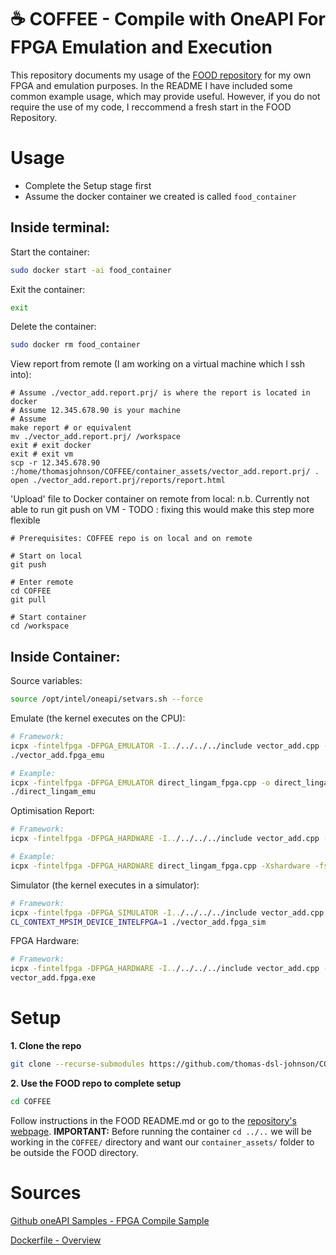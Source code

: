 # ☕ COFFEE - Compile with OneAPI For FPGA Emulation and Execution

This repository documents my usage of the [FOOD repository](https://github.com/thomas-dsl-johnson/FOOD) for my own FPGA and emulation purposes. In the README I have included some common example usage, which may provide useful. However, if you do not require the use of my code, I reccommend a fresh start in the FOOD Repository.

# Usage

* Complete the Setup stage first
* Assume the docker container we created is called `food_container`


## Inside terminal:
Start the container:
```bash
sudo docker start -ai food_container
```

Exit the container:
```bash
exit
```

Delete the container:
```bash
sudo docker rm food_container
```



View report from remote (I am working on a virtual machine which I ssh into):
```
# Assume ./vector_add.report.prj/ is where the report is located in docker
# Assume 12.345.678.90 is your machine
# Assume 
make report # or equivalent
mv ./vector_add.report.prj/ /workspace
exit # exit docker
exit # exit vm
scp -r 12.345.678.90 :/home/thomasjohnson/COFFEE/container_assets/vector_add.report.prj/ .
open ./vector_add.report.prj/reports/report.html
```

'Upload' file to Docker container on remote from local:
n.b. Currently not able to run git push on VM - TODO : fixing this would make this step more flexible
```
# Prerequisites: COFFEE repo is on local and on remote

# Start on local
git push

# Enter remote
cd COFFEE
git pull

# Start container
cd /workspace
```

## Inside Container:
Source variables:
```bash
source /opt/intel/oneapi/setvars.sh --force
```

Emulate (the kernel executes on the CPU):
```bash
# Framework:
icpx -fintelfpga -DFPGA_EMULATOR -I../../../../include vector_add.cpp -o vector_add.fpga_emu
./vector_add.fpga_emu

# Example:
icpx -fintelfpga -DFPGA_EMULATOR direct_lingam_fpga.cpp -o direct_lingam_emu
./direct_lingam_emu
```

Optimisation Report:
```bash
# Framework:
icpx -fintelfpga -DFPGA_HARDWARE -I../../../../include vector_add.cpp -Xshardware -fsycl-link=early -Xstarget=Agilex7 -o vector_add_report.a

# Example:
icpx -fintelfpga -DFPGA_HARDWARE direct_lingam_fpga.cpp -Xshardware -fsycl-link=early -Xstarget=Agilex7 -o report.a
```

Simulator (the kernel executes in a simulator):
```bash
# Framework:
icpx -fintelfpga -DFPGA_SIMULATOR -I../../../../include vector_add.cpp -Xssimulation -Xstarget=Agilex7 -Xsghdl -o vector_add_sim.fpga_sim
CL_CONTEXT_MPSIM_DEVICE_INTELFPGA=1 ./vector_add.fpga_sim
```

FPGA Hardware:
```bash
# Framework:
icpx -fintelfpga -DFPGA_HARDWARE -I../../../../include vector_add.cpp -Xshardware -Xstarget=Agilex7 -o vector_add.fpga
vector_add.fpga.exe
```

# Setup

**1. Clone the repo**
```bash
git clone --recurse-submodules https://github.com/thomas-dsl-johnson/COFFEE.git
```

**2. Use the FOOD repo to complete setup**
```bash
cd COFFEE
```
Follow instructions in the FOOD README.md or go to the [repository's webpage](https://github.com/thomas-dsl-johnson/FOOD#). 
**IMPORTANT:** Before running the container `cd ../..` we will be working in the `COFFEE/` directory and want our `container_assets/` folder to be outside the FOOD directory.

# Sources
[Github oneAPI Samples - FPGA Compile Sample](https://github.com/oneapi-src/oneAPI-samples/tree/master/DirectProgramming/C++SYCL_FPGA/Tutorials/GettingStarted/fpga_compile)

[Dockerfile - Overview](https://docs.docker.com/build/concepts/dockerfile/)



